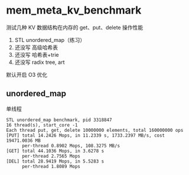 # mem_meta_kv_benchmark

测试几种 KV 数据结构在内存的 get、put、delete 操作性能

1. STL unordered_map（练习）
2. 还没写 高级哈希表
3. 还没写 哈希表+trie
4. 还没写 radix tree, art

默认开启 O3 优化

## unordered_map

单线程

```
STL unordered_map benchmark, pid 3318847
16 thread(s), start_core -1
Each thread put, get, delete 10000000 elements, total 160000000 ops
[PUT] total 14.2426 Mops, in 11.2339 s, 1733.2397 MB/s, cost 19471.0036 MB
      per-thread 0.8902 Mops, 108.3275 MB/s
[GET] total 44.1036 Mops, in 3.6278 s
      per-thread 2.7565 Mops
[DEL] total 28.9419 Mops, in 5.5283 s
      per-thread 1.8089 Mops
```